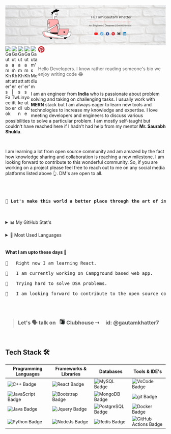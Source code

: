 
<img src="/@drew.feig (1).png">
 <br>
 

<a href="https://www.facebook.com/gautamkhatter07">
<img align="left" alt="Gautam Khatter's Facebook" width="20px" src="https://raw.githubusercontent.com/peterthehan/peterthehan/master/assets/facebook.svg" title="Facebook" />
<a href="https://twitter.com/GautamKhatter7">
<img align="left" alt="Gautam Khatter | Twitter" width="20px" src="https://raw.githubusercontent.com/peterthehan/peterthehan/master/assets/twitter.svg" title="Twitter" />
<a href="https://www.linkedin.com/in/gautamkhatter7">
<img align="left" alt="Gautam Khatter's LinkedIn" width="20px" src="https://raw.githubusercontent.com/peterthehan/peterthehan/master/assets/linkedin.svg" title="LinkedIn" />
<a href="https://www.youtube.com/channel/UCY9Rc7oBWZZXExtgJcsQluA">
<img align="left" alt="Gautam Khatter's youtube" width="20px" src="https://raw.githubusercontent.com/peterthehan/peterthehan/master/assets/youtube.svg" title="YouTube" />
<a href ="https://gautam-7.medium.com/">
<img align="left" alt="Gautam's Medium" width="23px" src="https://edent.github.io/SuperTinyIcons/images/svg/medium.svg" title="Medium" />
<a href="https://in.pinterest.com/gautam_7/_saved/">
<img align="left" alt="Gautam Khatter's pinterest" width="20px" src="/pinterest.svg" title="Pinterest" />

 
</a>

<br> <br>
 

> Hello Developers. I know rather reading someone's bio we enjoy writing code 😂
 
 <br>

 </p>I am an engineer from <b>India</b> who is passionate about problem solving and taking on challenging tasks. I usually work with <b>MERN</b> stack but I am always eager to learn new tools and technologies to increase my knowledge and expertise. I love meeting developers and engineers to discuss various possibilities to solve a particular problem. I am mostly self-taught but couldn't have reached here if I hadn't had help from my mentor <b>Mr. Saurabh Shukla</b>.</p>
 <br>
 <p>I am learning a lot from open source community and am amazed by the fact how knowledge sharing and collaboration is reaching a new milestone. I am looking forward to contribute to this wonderful community. So, if you are working on a project please feel free to reach out to me on any social media platforms listed above 👆.  DM's are open to all.</p>
 <br>
 
 <pre><h4>🔹 Let's make this world a better place through the art of innovation and engineering.</h4></pre>
 
  <br>

  <details>
  <summary> 📊 My GitHub Stat's</summary>
  
  <br>
  
 [![Gautam's GitHub stats](https://github-readme-stats.vercel.app/api?username=gautam-07&show_icons=true&theme=dracula&count_private=true)](https://github.com/anuraghazra/github-readme-stats)
 </details>

  <br>

 <details>
 <summary> 🧮 Most Used Languages</summary>
  
  <br>
  
[![Top Langs](https://github-readme-stats.vercel.app/api/top-langs/?username=gautam-07&layout=compact&theme=dracula&width=600px)](https://github.com/anuraghazra/github-readme-stats)
</details>
 
<br>
 
<h4>What I am upto these days 😬</h4>
 
<pre>
🔸   Right now I am learning React.

🔸   I am currently working on Campground based web app.

🔸   Trying hard to solve DSA problems.

🔸   I am looking forward to contribute to the open source community.
</pre>
 
<br> <br>
 
 > ### Let's 🗣 talk on &nbsp; <img alt="Gautam Khatter's Clubhouse" width="18px" src="/clubhouse.png_large" title="Clubhouse" />  Clubhouse ⇢ &nbsp;  &nbsp;  id: @gautamkhatter7
 
<br>

 <h2>Tech Stack 🛠</h2>


 
 |Programming Languages|Frameworks & Libraries| Databases|Tools & IDE's|
 |----|----|----|----|
 |![C++ Badge](https://img.shields.io/badge/-C++-00599C?style=flat-square&logo=c%2B%2B&logoColor=white&color=3776AB)|![React Badge](https://img.shields.io/badge/-React-4FC08D?style=flat-square&logo=react&logoColor=white&color=4FC08D)|![MySQL Badge](https://img.shields.io/badge/-MySQL-4479A1?style=flat-square&logo=MySQL&logoColor=white&color=4479A1)|![VsCode Badge](https://img.shields.io/badge/-VsCode-000?style=flat-square&logo=VsCode&logoColor=white&color=0769AD)|
 ![JavaScript Badge](https://img.shields.io/badge/-JavaScript-F7DF1E?style=flat-square&logo=JavaScript&logoColor=000&color=F7DF1E)| ![Bootstrap Badge](https://img.shields.io/badge/-Bootstrap-7952B3?style=flat-square&logo=Bootstrap&logoColor=white&color=7952B3)|![MongoDB Badge](https://img.shields.io/badge/-MongoDB-47A248?style=flat-square&logo=MongoDB&logoColor=white&color=47A248)|![git Badge](https://img.shields.io/badge/-git-F05032?style=flat-square&logo=git&logoColor=white&color=F05032)|
![Java Badge](https://img.shields.io/badge/-Java-F7DF1E?style=flat-square&logo=Java&logoColor=white&color=3776AB)|![Jquery Badge](https://img.shields.io/badge/-Jquery-0769AD?style=flat-square&logo=Jquery&logoColor=white&color=0769AD)|![PostgreSQL Badge](https://img.shields.io/badge/-PostgreSQL-336791?style=flat-square&logo=PostgreSQL&logoColor=white&color=336791)|![Docker Badge](https://img.shields.io/badge/-Docker-2496ED?style=flat-square&logo=Docker&logoColor=white&color=2496ED)|
![Python Badge](https://img.shields.io/badge/-Python-F7DF1E?style=flat-square&logo=Python&logoColor=000&color=F7DF1E)|![NodeJs Badge](https://img.shields.io/badge/-Node.js-7952B3?style=flat-square&logo=Node.js&logoColor=white&color=7952B3)|![Redis Badge](https://img.shields.io/badge/-Redis-DC382D?style=flat-square&logo=Redis&logoColor=white&color=DC382D)|![GitHub Actions Badge](https://img.shields.io/badge/-GitHub%20Actions-2088FF?style=flat-square&logo=GitHub%20Actions&logoColor=white&color=2088FF)|
 

 

 

 



 
 
 
 













